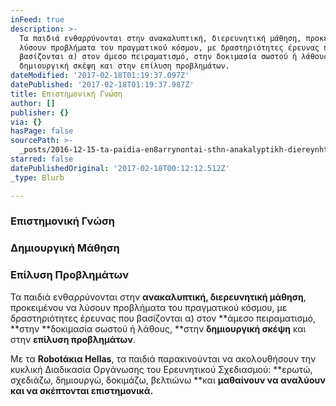```yaml
---
inFeed: true
description: >-
  Τα παιδιά ενθαρρύνονται στην ανακαλυπτική, διερευνητική μάθηση, προκειμένου να
  λύσουν προβλήματα του πραγματικού κόσμου, με δραστηριότητες έρευνας που
  βασίζoνται α) στον άμεσο πειραματισμό, στην δοκιμασία σωστού ή λάθους, στην
  δημιουργική σκέψη και στην επίλυση προβλημάτων.
dateModified: '2017-02-18T01:19:37.097Z'
datePublished: '2017-02-18T01:19:37.987Z'
title: Επιστημονική Γνώση
author: []
publisher: {}
via: {}
hasPage: false
sourcePath: >-
  _posts/2016-12-15-ta-paidia-en8arrynontai-sthn-anakalyptikh-diereynhtikh-ma8h.md
starred: false
datePublishedOriginal: '2017-02-18T00:12:12.512Z'
_type: Blurb

---
```

### Επιστημονική Γνώση

### Δημιουργική Μάθηση 

### Επίλυση Προβλημάτων

Τα παιδιά ενθαρρύνονται στην **ανακαλυπτική, διερευνητική μάθηση**, προκειμένου να λύσουν προβλήματα του πραγματικού κόσμου, με δραστηριότητες έρευνας που βασίζoνται α) στον **άμεσο πειραματισμό, **στην **δοκιμασία σωστού ή λάθους, **στην **δημιουργική σκέψη** και στην **επίλυση προβλημάτων**.

Με τα **Robotάκια Hellas**, τα παιδιά παρακινούνται να ακολουθήσουν την κυκλική Διαδικασία Οργάνωσης του Ερευνητικού Σχεδιασμού: **ερωτώ, σχεδιάζω, δημιουργώ, δοκιμάζω, βελτιώνω **και **μαθαίνουν να αναλύουν και να σκέπτονται επιστημονικά.**